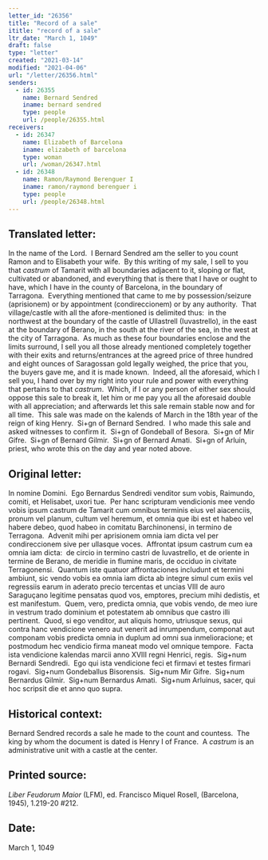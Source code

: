 ```yaml
---
letter_id: "26356"
title: "Record of a sale"
ititle: "record of a sale"
ltr_date: "March 1, 1049"
draft: false
type: "letter"
created: "2021-03-14"
modified: "2021-04-06"
url: "/letter/26356.html"
senders:
  - id: 26355
    name: Bernard Sendred
    iname: bernard sendred
    type: people
    url: /people/26355.html
receivers:
  - id: 26347
    name: Elizabeth of Barcelona
    iname: elizabeth of barcelona
    type: woman
    url: /woman/26347.html
  - id: 26348
    name: Ramon/Raymond Berenguer I
    iname: ramon/raymond berenguer i
    type: people
    url: /people/26348.html
---
```

<h2> Translated letter:</h2><p>In the name of the Lord.&nbsp; I Bernard Sendred am the seller to you count Ramon and to Elisabeth your wife.&nbsp; By this writing of my sale, I sell to you that<em> castrum</em> of Tamarit with all boundaries adjacent to it, sloping or flat, cultivated or abandoned, and everything that is there that I have or ought to have, which I have in the county of Barcelona, in the boundary of Tarragona.&nbsp; Everything mentioned that came to me by possession/seizure (aprisionem) or by appointment (condireccionem) or by any authority.&nbsp; That village/castle with all the afore-mentioned is delimited thus:&nbsp; in the northwest at the boundary of the castle of Ullastrell (Iuvastrello), in the east at the boundary of Berano, in the south at the river of the sea, in the west at the city of Tarragona.&nbsp; As much as these four boundaries enclose and the limits surround, I sell you all those already mentioned completely together with their exits and returns/entrances at the agreed price of three hundred and eight ounces of Saragossan gold legally weighed, the price that you, the buyers gave me, and it is made known.&nbsp; Indeed, all the aforesaid, which I sell you, I hand over by my right into your rule and power with everything that pertains to that <em>castrum</em>.&nbsp; Which, if I or any person of either sex should oppose this sale to break it, let him or me pay you all the aforesaid double with all appreciation; and afterwards let this sale remain stable now and for all time.&nbsp; This sale was made on the kalends of March in the 18th year of the reign of king Henry.&nbsp; Si+gn of Bernard Sendred.&nbsp; I who made this sale and asked witnesses to confirm it.&nbsp; Si+gn of Gondeball of Besora.&nbsp; Si+gn of Mir Gifre.&nbsp; Si+gn of Bernard Gilmir.&nbsp; Si+gn of Bernard Amati.&nbsp; Si+gn of Arluin, priest, who wrote this on the day and year noted above.</p><h2 class="mt-4"> Original letter:</h2><p>In nomine Domini.&nbsp; Ego Bernardus Sendredi venditor sum vobis, Raimundo, comiti, et Helisabet, uxori tue.&nbsp; Per hanc scripturam vendicionis mee vendo vobis ipsum castrum de Tamarit cum omnibus terminis eius vel aiacenciis, pronum vel planum, cultum vel heremum, et omnia que ibi est et habeo vel habere debeo, quod habeo in comitatu Barchinonensi, in termino de Terragona.&nbsp; Advenit mihi per aprisionem omnia iam dicta vel per condireccionem sive per ullasque voces.&nbsp; Affrontat ipsum castrum cum ea omnia iam dicta:&nbsp; de circio in termino castri de Iuvastrello, et de oriente in termine de Berano, de meridie in flumine maris, de occiduo in civitate Terragonensi.&nbsp; Quantum iste quatuor affrontaciones includunt et termini ambiunt, sic vendo vobis ea omnia iam dicta ab integre simul cum exiis vel regressiis earum in aderato precio tercentas et uncias VIII de auro Saraguçano legitime pensatas quod vos, emptores, precium mihi dedistis, et est manifestum.&nbsp; Quem, vero, predicta omnia, que vobis vendo, de meo iure in vestrum trado dominium et potestatem ab omnibus que castro illi pertinent.&nbsp; Quod, si ego venditor, aut aliquis homo, utriusque sexus, qui contra hanc vendicione venero aut venerit ad inrumpendum, componat aut componam vobis predicta omnia in duplum ad omni sua inmelioracione; et postmodum hec vendicio firma maneat modo vel omnique tempore.&nbsp; Facta ista vendicione kalendas marcii anno XVIII regni Henrici, regis.&nbsp; Sig+num Bernardi Sendredi.&nbsp; Ego qui ista vendicione feci et firmavi et testes firmari rogavi.&nbsp; Sig+num Gondeballus Bisorensis.&nbsp; Sig+num Mir Gifre.&nbsp; Sig+num Bernardus Gilmir.&nbsp; Sig+num Bernardus Amati.&nbsp; Sig+num Arluinus, sacer, qui hoc scripsit die et anno quo supra.</p><h2 class="mt-4"> Historical context:</h2><p>Bernard Sendred records a sale he made to the count and countess.&nbsp;&nbsp;The king by whom the document is dated is Henry I of France.&nbsp;&nbsp;<span>A&nbsp;</span><em>castrum</em><span>&nbsp;is an administrative unit with a castle at the center.</span></p><h2 class="mt-4"> Printed source:</h2><p><i>Liber Feudorum Maior</i> (LFM), ed. Francisco Miquel Rosell, (Barcelona, 1945), 1.219-20 #212.</p><h2 class="mt-4"> Date:</h2>March 1, 1049